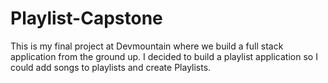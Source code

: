 # Playlist-Capstone
This is my final project at Devmountain where we build a full stack application from the ground up. I decided to build a playlist application so I could add songs to playlists and create Playlists.

